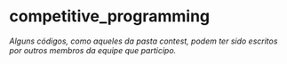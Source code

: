 # competitive_programming


*Alguns códigos, como aqueles da pasta contest, podem ter sido escritos por outros membros da equipe que participo.*
